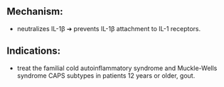 ## Mechanism: 
- neutralizes IL-1β ➔ prevents IL-1β attachment to IL-1 receptors. 
## Indications: 
- treat the familial cold autoinflammatory syndrome and Muckle-Wells syndrome CAPS subtypes in patients 12 years or older, gout.
